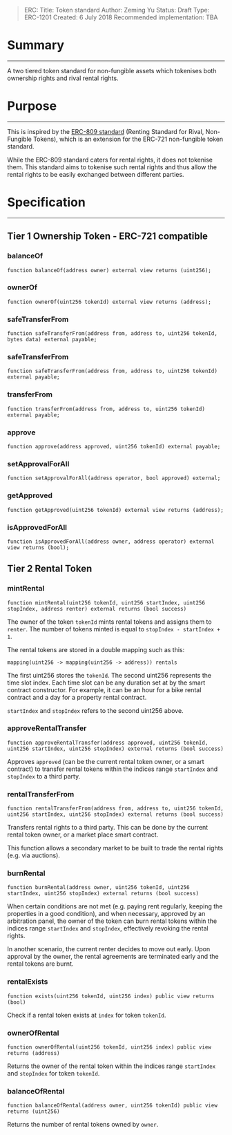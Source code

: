 >ERC:
Title: Token standard
Author: Zeming Yu
Status: Draft
Type: ERC-1201
Created: 6 July 2018
Recommended implementation: TBA

# Summary
---
A two tiered token standard for non-fungible assets which tokenises both ownership rights and rival rental rights.

# Purpose
---
This is inspired by the [ERC-809 standard](https://github.com/ethereum/EIPs/issues/809) (Renting Standard for Rival, Non-Fungible Tokens), which is an extension for the ERC-721 non-fungible token standard.

While the ERC-809 standard caters for rental rights, it does not tokenise them. This standard aims to tokenise such rental rights and thus allow the rental rights to be easily exchanged between different parties.

# Specification
---

## Tier 1 Ownership Token - ERC-721 compatible

### balanceOf

    function balanceOf(address owner) external view returns (uint256);

### ownerOf

    function ownerOf(uint256 tokenId) external view returns (address);

### safeTransferFrom

    function safeTransferFrom(address from, address to, uint256 tokenId, bytes data) external payable;

### safeTransferFrom

    function safeTransferFrom(address from, address to, uint256 tokenId) external payable;

### transferFrom

    function transferFrom(address from, address to, uint256 tokenId) external payable;

### approve

    function approve(address approved, uint256 tokenId) external payable;

### setApprovalForAll

    function setApprovalForAll(address operator, bool approved) external;

### getApproved

    function getApproved(uint256 tokenId) external view returns (address);

### isApprovedForAll

    function isApprovedForAll(address owner, address operator) external view returns (bool);

## Tier 2 Rental Token

### mintRental

    function mintRental(uint256 tokenId, uint256 startIndex, uint256 stopIndex, address renter) external returns (bool success)

The owner of the token `tokenId` mints rental tokens and assigns them to `renter`. The number of tokens minted is equal to `stopIndex - startIndex + 1`.

The rental tokens are stored in a double mapping such as this:

    mapping(uint256 -> mapping(uint256 -> address)) rentals

The first uint256 stores the `tokenId`. The second uint256 represents the time slot index. Each time slot can be any duration set at by the smart contract constructor. For example, it can be an hour for a bike rental contract and a day for a property rental contract.

`startIndex` and `stopIndex` refers to the second uint256 above.

### approveRentalTransfer

    function approveRentalTransfer(address approved, uint256 tokenId, uint256 startIndex, uint256 stopIndex) external returns (bool success)

Approves `approved` (can be the current rental token owner, or a smart contract) to transfer rental tokens within the indices range `startIndex` and `stopIndex` to a third party.

### rentalTransferFrom
    function rentalTransferFrom(address from, address to, uint256 tokenId, uint256 startIndex, uint256 stopIndex) external returns (bool success)

Transfers rental rights to a third party. This can be done by the current rental token owner, or a market place smart contract.

This function allows a secondary market to be built to trade the rental rights (e.g. via auctions).

### burnRental
    function burnRental(address owner, uint256 tokenId, uint256 startIndex, uint256 stopIndex) external returns (bool success)

When certain conditions are not met (e.g. paying rent regularly, keeping the properties in a good condition), and when necessary, approved by an arbitration panel, the owner of the token can burn rental tokens within the indices range `startIndex` and `stopIndex`, effectively revoking the rental rights.

In another scenario, the current renter decides to move out early. Upon approval by the owner, the rental agreements are terminated early and the rental tokens are burnt.

### rentalExists
    function exists(uint256 tokenId, uint256 index) public view returns (bool)

Check if a rental token exists at `index` for token `tokenId`.

### ownerOfRental
    function ownerOfRental(uint256 tokenId, uint256 index) public view returns (address)

Returns the owner of the rental token within the indices range `startIndex` and `stopIndex` for token `tokenId`.

### balanceOfRental
    function balanceOfRental(address owner, uint256 tokenId) public view returns (uint256)

Returns the number of rental tokens owned by `owner`.
